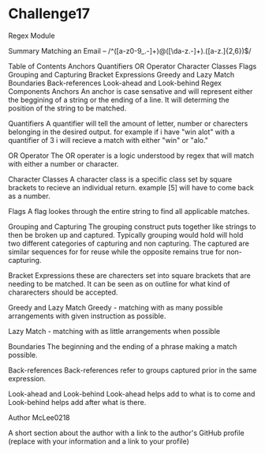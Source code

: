 # Challenge17

Regex Module

Summary
Matching an Email – /^([a-z0-9_\.-]+)@([\da-z\.-]+)\.([a-z\.]{2,6})$/

Table of Contents
Anchors
Quantifiers
OR Operator
Character Classes
Flags
Grouping and Capturing
Bracket Expressions
Greedy and Lazy Match
Boundaries
Back-references
Look-ahead and Look-behind
Regex Components
Anchors
An anchor is case sensative and will represent either the beggining of a string or the ending of a line. It will determing the position of the string to be matched.

Quantifiers
A quantifier will tell the amount of letter, number or charecters belonging in the desired output. for example if i have "win alot" with a quantifier of 3 i will recieve a match with either "win" or "alo."

OR Operator
The OR operater is a logic understood by regex that will match with either a number or character.

Character Classes
A character class is a specific class set by square brackets to recieve an individual return. example [5] will have to come back as a number.

Flags
A flag lookes through the entire string to find all applicable matches.

Grouping and Capturing
The grouping construct puts together like strings to then be broken up and captured. Typically grouping would hold will hold two different categories of capturing and non capturing. The captured are similar sequences for for reuse while the opposite remains true for non-capturing.

Bracket Expressions
these are charecters set into square brackets that are needing to be matched. It can be seen as on outline for what kind of chararecters should be accepted.

Greedy and Lazy Match
Greedy - matching with as many possible arrangements with given instruction as possible.

Lazy Match - matching with as little arrangements when possible

Boundaries
The beginning and the ending of a phrase making a match possible.

Back-references
Back-references refer to groups captured prior in the same expression.

Look-ahead and Look-behind
Look-ahead helps add to what is to come and Look-behind helps add after what is there.

Author
McLee0218

A short section about the author with a link to the author's GitHub profile (replace with your information and a link to your profile)